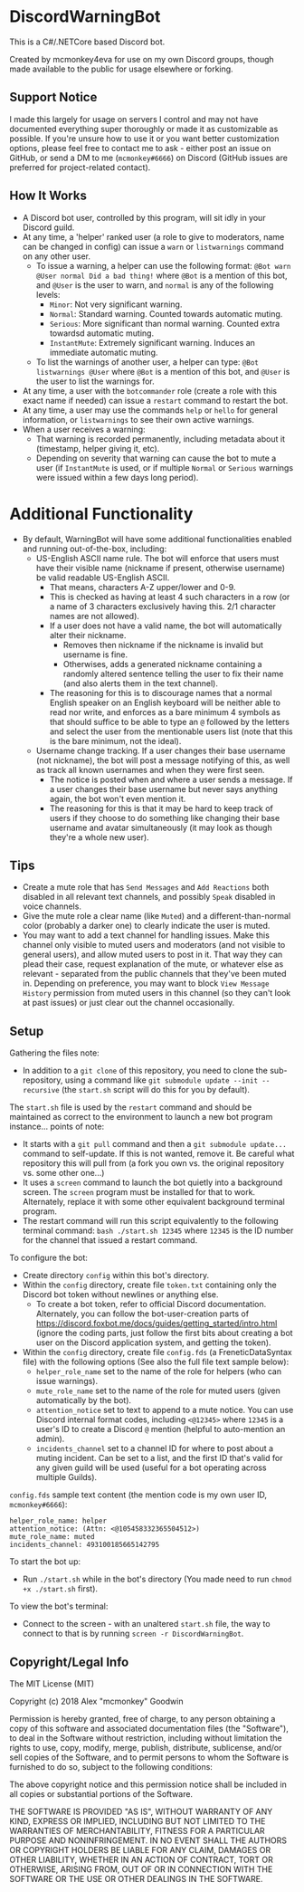 # DiscordWarningBot

This is a C#/.NETCore based Discord bot.

Created by mcmonkey4eva for use on my own Discord groups, though made available to the public for usage elsewhere or forking.

## Support Notice

I made this largely for usage on servers I control and may not have documented everything super thoroughly or made it as customizable as possible. If you're unsure how to use it or you want better customization options, please feel free to contact me to ask - either post an issue on GitHub, or send a DM to me (`mcmonkey#6666`) on Discord (GitHub issues are preferred for project-related contact).

## How It Works

- A Discord bot user, controlled by this program, will sit idly in your Discord guild.
- At any time, a 'helper' ranked user (a role to give to moderators, name can be changed in config) can issue a `warn` or `listwarnings` command on any other user.
    - To issue a warning, a helper can use the following format: `@Bot warn @User normal Did a bad thing!` where `@Bot` is a mention of this bot, and `@User` is the user to warn, and `normal` is any of the following levels:
        - `Minor`: Not very significant warning.
        - `Normal`: Standard warning. Counted towards automatic muting.
        - `Serious`: More significant than normal warning. Counted extra towardsd automatic muting.
        - `InstantMute`: Extremely significant warning. Induces an immediate automatic muting.
    - To list the warnings of another user, a helper can type: `@Bot listwarnings @User` where `@Bot` is a mention of this bot, and `@User` is the user to list the warnings for.
- At any time, a user with the `botcommander` role (create a role with this exact name if needed) can issue a `restart` command to restart the bot.
- At any time, a user may use the commands `help` or `hello` for general information, or `listwarnings` to see their own active warnings.
- When a user receives a warning:
    - That warning is recorded permanently, including metadata about it (timestamp, helper giving it, etc).
    - Depending on severity that warning can cause the bot to mute a user (if `InstantMute` is used, or if multiple `Normal` or `Serious` warnings were issued within a few days long period).

# Additional Functionality

- By default, WarningBot will have some additional functionalities enabled and running out-of-the-box, including:
    - US-English ASCII name rule. The bot will enforce that users must have their visible name (nickname if present, otherwise username) be valid readable US-English ASCII.
        - That means, characters A-Z upper/lower and 0-9.
        - This is checked as having at least 4 such characters in a row (or a name of 3 characters exclusively having this. 2/1 character names are not allowed).
        - If a user does not have a valid name, the bot will automatically alter their nickname.
            - Removes then nickname if the nickname is invalid but username is fine.
            - Otherwises, adds a generated nickname containing a randomly altered sentence telling the user to fix their name (and also alerts them in the text channel).
        - The reasoning for this is to discourage names that a normal English speaker on an English keyboard will be neither able to read nor write, and enforces as a bare minimum 4 symbols as that should suffice to be able to type an `@` followed by the letters and select the user from the mentionable users list (note that this is the bare minimum, not the ideal).
    - Username change tracking. If a user changes their base username (not nickname), the bot will post a message notifying of this, as well as track all known usernames and when they were first seen.
        - The notice is posted when and where a user sends a message. If a user changes their base username but never says anything again, the bot won't even mention it.
        - The reasoning for this is that it may be hard to keep track of users if they choose to do something like changing their base username and avatar simultaneously (it may look as though they're a whole new user).

## Tips

- Create a mute role that has `Send Messages` and `Add Reactions` both disabled in all relevant text channels, and possibly `Speak` disabled in voice channels.
- Give the mute role a clear name (like `Muted`) and a different-than-normal color (probably a darker one) to clearly indicate the user is muted.
- You may want to add a text channel for handling issues. Make this channel only visible to muted users and moderators (and not visible to general users), and allow muted users to post in it. That way they can plead their case, request explanation of the mute, or whatever else as relevant - separated from the public channels that they've been muted in. Depending on preference, you may want to block `View Message History` permission from muted users in this channel (so they can't look at past issues) or just clear out the channel occasionally.

## Setup

Gathering the files note:
- In addition to a `git clone` of this repository, you need to clone the sub-repository, using a command like `git submodule update --init --recursive` (the `start.sh` script will do this for you by default).

The `start.sh` file is used by the `restart` command and should be maintained as correct to the environment to launch a new bot program instance... points of note:
- It starts with a `git pull` command and then a `git submodule update...` command to self-update. If this is not wanted, remove it. Be careful what repository this will pull from (a fork you own vs. the original repository vs. some other one...)
- It uses a `screen` command to launch the bot quietly into a background screen. The `screen` program must be installed for that to work. Alternately, replace it with some other equivalent background terminal program.
- The restart command will run this script equivalently to the following terminal command: `bash ./start.sh 12345` where `12345` is the ID number for the channel that issued a restart command.

To configure the bot:
- Create directory `config` within this bot's directory.
- Within the `config` directory, create file `token.txt` containing only the Discord bot token without newlines or anything else.
    - To create a bot token, refer to official Discord documentation. Alternately, you can follow the bot-user-creation parts of https://discord.foxbot.me/docs/guides/getting_started/intro.html (ignore the coding parts, just follow the first bits about creating a bot user on the Discord application system, and getting the token).
- Within the `config` directory, create file `config.fds` (a FreneticDataSyntax file) with the following options (See also the full file text sample below):
    - `helper_role_name` set to the name of the role for helpers (who can issue warnings).
    - `mute_role_name` set to the name of the role for muted users (given automatically by the bot).
    - `attention_notice` set to text to append to a mute notice. You can use Discord internal format codes, including `<@12345>` where `12345` is a user's ID to create a Discord `@` mention (helpful to auto-mention an admin).
    - `incidents_channel` set to a channel ID for where to post about a muting incident. Can be set to a list, and the first ID that's valid for any given guild will be used (useful for a bot operating across multiple Guilds).

`config.fds` sample text content (the mention code is my own user ID, `mcmonkey#6666`):
```
helper_role_name: helper
attention_notice: (Attn: <@105458332365504512>)
mute_role_name: muted
incidents_channel: 493100185665142795
```

To start the bot up:
- Run `./start.sh` while in the bot's directory (You made need to run `chmod +x ./start.sh` first).

To view the bot's terminal:
- Connect to the screen - with an unaltered `start.sh` file, the way to connect to that is by running `screen -r DiscordWarningBot`.

## Copyright/Legal Info

The MIT License (MIT)

Copyright (c) 2018 Alex "mcmonkey" Goodwin

Permission is hereby granted, free of charge, to any person obtaining a copy
of this software and associated documentation files (the "Software"), to deal
in the Software without restriction, including without limitation the rights
to use, copy, modify, merge, publish, distribute, sublicense, and/or sell
copies of the Software, and to permit persons to whom the Software is
furnished to do so, subject to the following conditions:

The above copyright notice and this permission notice shall be included in all
copies or substantial portions of the Software.

THE SOFTWARE IS PROVIDED "AS IS", WITHOUT WARRANTY OF ANY KIND, EXPRESS OR
IMPLIED, INCLUDING BUT NOT LIMITED TO THE WARRANTIES OF MERCHANTABILITY,
FITNESS FOR A PARTICULAR PURPOSE AND NONINFRINGEMENT. IN NO EVENT SHALL THE
AUTHORS OR COPYRIGHT HOLDERS BE LIABLE FOR ANY CLAIM, DAMAGES OR OTHER
LIABILITY, WHETHER IN AN ACTION OF CONTRACT, TORT OR OTHERWISE, ARISING FROM,
OUT OF OR IN CONNECTION WITH THE SOFTWARE OR THE USE OR OTHER DEALINGS IN THE
SOFTWARE.
